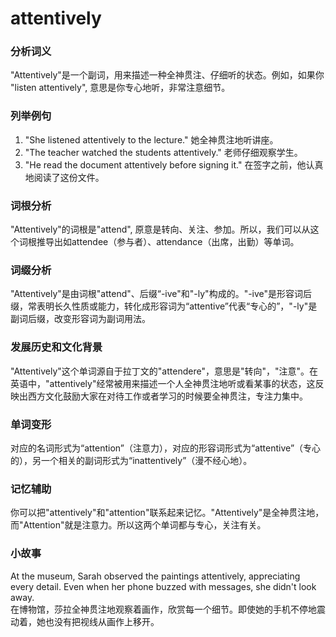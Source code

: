# attentively

### 分析词义

  

"Attentively"是一个副词，用来描述一种全神贯注、仔细听的状态。例如，如果你 "listen attentively", 意思是你专心地听，非常注意细节。

  

### 列举例句

  

1.  "She listened attentively to the lecture." 她全神贯注地听讲座。
2.  "The teacher watched the students attentively." 老师仔细观察学生。
3.  "He read the document attentively before signing it." 在签字之前，他认真地阅读了这份文件。

  

### 词根分析

  

"Attentively"的词根是"attend", 原意是转向、关注、参加。所以，我们可以从这个词根推导出如attendee（参与者）、attendance（出席，出勤）等单词。

  

### 词缀分析

  

"Attentively"是由词根"attend"、后缀“-ive"和"-ly"构成的。"-ive"是形容词后缀，常表明长久性质或能力，转化成形容词为“attentive”代表“专心的”，"-ly"是副词后缀，改变形容词为副词用法。

  

### 发展历史和文化背景

  

"Attentively"这个单词源自于拉丁文的"attendere"，意思是"转向"，"注意"。在英语中，"attentively"经常被用来描述一个人全神贯注地听或看某事的状态，这反映出西方文化鼓励大家在对待工作或者学习的时候要全神贯注，专注力集中。

  

### 单词变形

  

对应的名词形式为“attention”（注意力），对应的形容词形式为“attentive”（专心的），另一个相关的副词形式为“inattentively”（漫不经心地）。

  

### 记忆辅助

  

你可以把"attentively"和"attention"联系起来记忆。"Attentively"是全神贯注地，而"Attention"就是注意力。所以这两个单词都与专心，关注有关。

  

### 小故事

  

At the museum, Sarah observed the paintings attentively, appreciating every detail. Even when her phone buzzed with messages, she didn't look away.  
在博物馆，莎拉全神贯注地观察着画作，欣赏每一个细节。即使她的手机不停地震动着，她也没有把视线从画作上移开。
